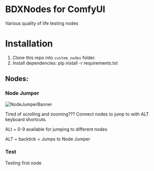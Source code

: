 # BDXNodes for ComfyUI

Various quality of life testing nodes

# Installation
1. Clone this repo into `custom_nodes` folder.
2. Install dependencies: pip install -r requirements.txt


## Nodes:

### Node Jumper
![NodeJumperBanner](https://github.com/BlueDangerX/ComfyUI-BDXNodes/assets/148641997/d0e20bd9-5f8d-4d4b-9aa9-9b930d2856a8)

Tired of scrolling and zooming??? Connect nodes to jump to with ALT keyboard shortcuts.

ALt + 0-9 available for jumping to different nodes 

ALT + backtick = Jumps to Node Jumper

### Test

Testing first node

